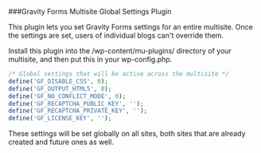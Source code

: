###Gravity Forms Multisite Global Settings Plugin

This plugin lets you set Gravity Forms settings for an entire multisite.
Once the settings are set, users of individual blogs can't override them.

Install this plugin into the /wp-content/mu-plugins/ directory of your multisite, and then put this in your wp-config.php.


```php
/* Global settings that will be active across the multisite */
define('GF_DISABLE_CSS', 0);
define('GF_OUTPUT_HTML5', 0);
define('GF_NO_CONFLICT_MODE', 0);
define('GF_RECAPTCHA_PUBLIC_KEY', '');
define('GF_RECAPTCHA_PRIVATE_KEY', '');
define('GF_LICENSE_KEY', '');
```

These settings will be set globally on all sites, both sites that are already created and future ones as well.
